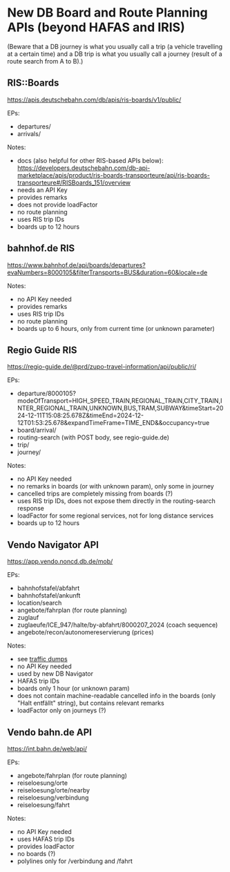 # New DB Board and Route Planning APIs (beyond HAFAS and IRIS)

(Beware that a DB journey is what you usually call a trip (a vehicle travelling at a certain time) and a DB trip is what you usually call a journey (result of a route search from A to B).)

## RIS::Boards
https://apis.deutschebahn.com/db/apis/ris-boards/v1/public/

EPs:
* departures/<evaNo>
* arrivals/<evaNo>

Notes:
* docs (also helpful for other RIS-based APIs below): https://developers.deutschebahn.com/db-api-marketplace/apis/product/ris-boards-transporteure/api/ris-boards-transporteure#/RISBoards_151/overview
* needs an API Key
* provides remarks
* does not provide loadFactor
* no route planning
* uses RIS trip IDs
* boards up to 12 hours

## bahnhof.de RIS
https://www.bahnhof.de/api/boards/departures?evaNumbers=8000105&filterTransports=BUS&duration=60&locale=de

Notes:
* no API Key needed
* provides remarks
* uses RIS trip IDs
* no route planning
* boards up to 6 hours, only from current time (or unknown parameter)

## Regio Guide RIS
https://regio-guide.de/@prd/zupo-travel-information/api/public/ri/

EPs:
* departure/8000105?modeOfTransport=HIGH_SPEED_TRAIN,REGIONAL_TRAIN,CITY_TRAIN,INTER_REGIONAL_TRAIN,UNKNOWN,BUS,TRAM,SUBWAY&timeStart=2024-12-11T15:08:25.678Z&timeEnd=2024-12-12T01:53:25.678&expandTimeFrame=TIME_END&&occupancy=true
* board/arrival/<evaNo>
* routing-search (with POST body, see regio-guide.de)
* trip/<tripId-from-routing-search>
* journey/<journeyId-from-trip>

Notes:
* no API Key needed
* no remarks in boards (or with unknown param), only some in journey
* cancelled trips are completely missing from boards (?)
* uses RIS trip IDs, does not expose them directly in the routing-search response
* loadFactor for some regional services, not for long distance services
* boards up to 12 hours

## Vendo Navigator API
https://app.vendo.noncd.db.de/mob/

EPs:
* bahnhofstafel/abfahrt
* bahnhofstafel/ankunft
* location/search
* angebote/fahrplan (for route planning)
* zuglauf
* zuglaeufe/ICE_947/halte/by-abfahrt/8000207_2024 (coach sequence)
* angebote/recon/autonomereservierung (prices)

Notes:
* see [traffic dumps](dumps/)
* no API Key needed
* used by new DB Navigator
* HAFAS trip IDs
* boards only 1 hour (or unknown param)
* does not contain machine-readable cancelled info in the boards (only "Halt entfällt" string), but contains relevant remarks
* loadFactor only on journeys (?)

## Vendo bahn.de API
https://int.bahn.de/web/api/

EPs:
* angebote/fahrplan (for route planning)
* reiseloesung/orte
* reiseloesung/orte/nearby
* reiseloesung/verbindung
* reiseloesung/fahrt

Notes:
* no API Key needed
* uses HAFAS trip IDs
* provides loadFactor
* no boards (?)
* polylines only for /verbindung and /fahrt